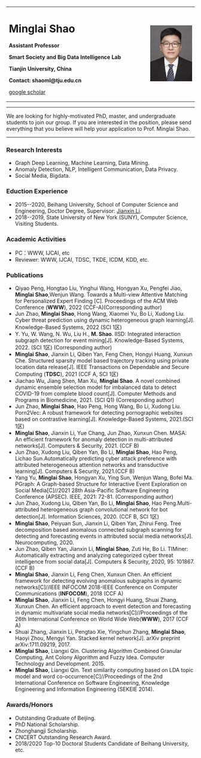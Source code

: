 
<table border="0">
  <tr>
    <td width="75%">
      <h1>Minglai Shao</h1>
      <p><b>Assistant Professor</b></p>
      <p><b>Smart Society and Big Data Intelligence Lab</b></p>
      <p><b>Tianjin University, China</b></p>
      <p><b>Contact: shaoml@tju.edu.cn</b></p>
      <p><a href="https://scholar.google.com.sg/citations?user=2FDgNl0AAAAJ&hl=en">google scholar</a></p>
    </td>
    <td width="25%">
      <img src="/teacher_shml.jpg" width="100%">                                                                                               
    </td>
  </tr>
</table>


---

We are looking for highly-motivated PhD, master, and undergraduate students to join our group.
If you are interested in the position, please send everything that you believe will help your application to Prof. Minglai Shao.

---

### Research Interests
- Graph Deep Learning, Machine Learning, Data Mining.
- Anomaly Detection, NLP, Intelligent Communication,  Data Privacy.
- Social Media, Bigdata.

### Eduction Experience
- 2015--2020, Beihang University, School of Computer Science and Engineering, Doctor Degree, Supervisor: [Jianxin Li](http://act.buaa.edu.cn/lijx/).
- 2018--2019, State University of New York (SUNY), Computer Science, Visiting Students.


### Academic Activities
- PC：WWW, IJCAI, etc
- Reviewer: WWW, IJCAI, TDSC, TKDE, ICDM, KDD, etc.

### Publications

- Qiyao Peng, Hongtao Liu, Yinghui Wang, Hongyan Xu, Pengfei Jiao, **Minglai Shao**,Wenjun Wang. Towards a Multi-view Attentive Matching for Personalized Expert Finding [C]. Proceedings of the ACM Web Conference (**WWW**), 2022 (CCF-A)(Corresponding author)
- Jun Zhao, **Minglai Shao**, Hong Wang, Xiaomei Yu, Bo Li, Xudong Liu. Cyber threat prediction using dynamic heterogeneous graph learning[J]. Knowledge-Based Systems, 2022 (SCI 1区)
- Y. Yu, W. Wang, N. Wu, Liu H., **M. Shao**. IISD: Integrated interaction subgraph detection for event mining[J]. Knowledge-Based Systems, 2022. (SCI 1区) (Corresponding author)
- **Minglai Shao**, Jianxin Li, Qiben Yan, Feng Chen, Hongyi Huang, Xunxun Che. Structured sparsity model based trajectory tracking using private location data release[J]. IEEE Transactions on Dependable and Secure Computing (**TDSC**), 2021 (CCF A, SCI 1区)
- Jiachao Wu, Jiang Shen, Man Xu, **Minglai Shao**. A novel combined dynamic ensemble selection model for imbalanced data to detect COVID-19 from complete blood count[J]. Computer Methods and Programs in Biomedicine, 2021. (SCI Q1) (Corresponding author)
- Jun Zhao, **Minglai Shao**, Hao Peng, Hong Wang, Bo Li, Xudong Liu. Porn2Vec: A robust framework for detecting pornographic websites based on contrastive learning[J]. Knowledge-Based Systems, 2021.(SCI 1区)
- **Minglai Shao**, Jianxin Li, Yue Chang, Jun Zhao, Xunxun Chen. MASA: An efficient framework for anomaly detection in multi-attributed networks[J]. Computers & Security, 2021. (CCF B)
- Jun Zhao, Xudong Liu, Qiben Yan, Bo Li, **Minglai Shao**, Hao Peng, Lichao Sun.Automatically predicting cyber attack preference with attributed heterogeneous attention networks and transductive learning[J]. Computers & Security, 2021.(CCF B)
- Yang Yu, **Minglai Shao**, Hongyan Xu, Ying Sun, Wenjun Wang, Bofei Ma. PGraph: A Graph-based Structure for Interactive Event Exploration on Social Media[C]//2021 28th Asia-Pacific Software Engineering Conference (APSEC). IEEE, 2021: 72-81. (Corresponding author)
- Jun Zhao, Xudong Liu, Qiben Yan, Bo Li, **Minglai Shao**, Hao Peng.Multi-attributed heterogeneous graph convolutional network for bot detection[J]. Information Sciences, 2020. (CCF B, SCI 1区)
- **Minglai Shao**, Peiyuan Sun, Jianxin Li, Qiben Yan, Zhirui Feng. Tree decomposition based anomalous connected subgraph scanning for detecting and forecasting events in attributed social media networks[J]. Neurocomputing, 2020.
- Jun Zhao, Qiben Yan, Jianxin Li, **Minglai Shao**, Zuti He, Bo Li. TIMiner: Automatically extracting and analyzing categorized cyber threat intelligence from social data[J]. Computers & Security, 2020, 95: 101867. (CCF B)
- **Minglai Shao**, Jianxin Li, Feng Chen, Xunxun Chen. An efficient framework for detecting evolving anomalous subgraphs in dynamic networks[C]//IEEE INFOCOM 2018-IEEE Conference on Computer Communications (**INFOCOM**), 2018 (CCF A)
- **Minglai Shao**, Jianxin Li, Feng Chen, Hongyi Huang, Shuai Zhang, Xunxun Chen. An efficient approach to event detection and forecasting in dynamic multivariate social media networks[C]//Proceedings of the 26th International Conference on World Wide Web(**WWW**), 2017 (CCF A)
- Shuai Zhang, Jianxin Li, Pengtao Xie, Yingchun Zhang, **Minglai Shao**, Haoyi Zhou, Mengyi Yan. Stacked kernel network[J]. arXiv preprint arXiv:1711.09219, 2017.
- **Minglai Shao**, Liangxi Qin. Clustering Algorithm Combined Granular Computing, Ant Colony Algorithm and Fuzzy Idea. Computer Technology and Development. 2015.
- **Minglai Shao**, Liangxi Qin. Text similarity computing based on LDA topic model and word co-occurrence[C]//Proceedings of the 2nd International Conference on Software Engineering, Knowledge Engineering and Information Engineering (SEKEIE 2014).


### Awards/Honors
- Outstanding Graduate of Beijing.
- PhD National Scholarship.
- Zhonghangji Scholarship.
- CNCERT Outstanding Research Award.
- 2018/2020 Top-10 Doctoral Students Candidate of Beihang University, etc.

